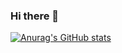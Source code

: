 ### Hi there 👋

[![Anurag's GitHub stats](https://github-readme-stats.vercel.app/api?username=junbangg)](https://github.com/anuraghazra/github-readme-stats)
